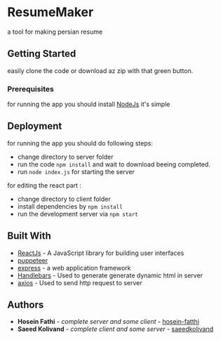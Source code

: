 # ResumeMaker

a tool for making persian resume

## Getting Started

easily clone the code or download az zip with that green button.

### Prerequisites
for running the app you should install [NodeJs](https://www.nodejs.org/en/) it's simple 


## Deployment

for running the app you should do following steps:
 - change directory to server folder
 - run the code ```npm install``` and wait to download beeing completed.
 - run ```node index.js``` for starting the server
 
for editing the react part :
 - change directory to client folder 
 - install dependencies by ```npm install```
 - run the development server via ```npm start```
 
## Built With
* [ReactJs](https://reactjs.org/) - A JavaScript library for building user interfaces
* [puppeteer](https://www.npmjs.com/package/puppeteer)
* [express](https://www.npmjs.com/package/express) - a web application framework
* [Handlebars](https://handlebarsjs.com/) - Used to generate generate dynamic html in server
* [axios](https://www.npmjs.com/package/axios) - Used to send http request to server


## Authors

* **Hosein Fathi** - *complete server and some client* - [hosein-fatthi](https://github.com/hosein-fatthi)
* **Saeed Kolivand** - *complete client and some server* - [saeedkolivand](https://github.com/saeedkolivand)

